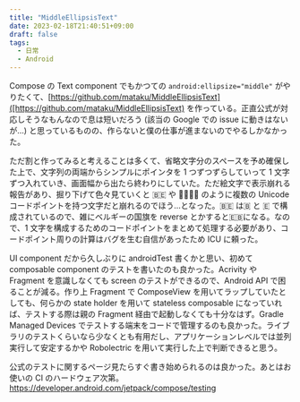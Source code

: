 ```yaml
---
title: "MiddleEllipsisText"
date: 2023-02-18T21:40:51+09:00
draft: false
tags:
  - 日常
  - Android
---
```


Compose の Text component でもかつての `android:ellipsize="middle"` がやりたくて、[https://github.com/mataku/MiddleEllipsisText]([https://github.com/mataku/MiddleEllipsisText) を作っている。正直公式が対応しそうなもんなので息は短いだろう (該当の Google での issue に動きはないが...) と思っているものの、作らないと僕の仕事が進まないのでやるしかなかった。

ただ割と作ってみると考えることは多くて、省略文字分のスペースを予め確保した上で、文字列の両端からシンプルにポインタを 1 つずつずらしていって 1 文字ずつ入れていき、画面幅から出たら終わりにしていた。ただ絵文字で表示崩れる報告があり、掘り下げて色々見ていくと 🇧🇪 や 👩‍👩‍👧‍👧 のように複数の Unicode コードポイントを持つ文字だと崩れるのでほう...となった。🇧🇪 は🇧 と 🇪 で構成されているので、雑にベルギーの国旗を reverse とかすると🇪🇧になる。なので、1 文字を構成するためのコードポイントをまとめて処理する必要があり、コードポイント周りの計算はバグを生む自信があったため ICU に頼った。

UI component だから久しぶりに androidTest 書くかと思い、初めて composable component のテストを書いたのも良かった。Acrivity や Fragment を意識しなくても screen のテストができるので、Android API で困ることが減る。作り上 Fragment で ComposeView を用いてラップしていたとしても、何らかの state holder を用いて stateless composable になっていれば、テストする際は親の Fragment 経由で起動しなくても十分なはず。Gradle Managed Devices でテストする端末をコードで管理するのも良かった。ライブラリのテストくらいなら少なくとも有用だし、アプリケーションレベルでは並列実行して安定するかや Robolectric を用いて実行した上で判断できると思う。

公式のテストに関するページ見たらすぐ書き始められるのは良かった。あとはお使いの CI のハードウェア次第。
https://developer.android.com/jetpack/compose/testing
